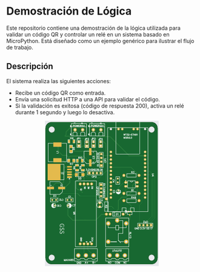 # Demostración de Lógica

Este repositorio contiene una demostración de la lógica utilizada para validar un código QR y controlar un relé en un sistema basado en MicroPython. Está diseñado como un ejemplo genérico para ilustrar el flujo de trabajo.

## Descripción
El sistema realiza las siguientes acciones:
- Recibe un código QR como entrada.
- Envía una solicitud HTTP a una API para validar el código.
- Si la validación es exitosa (código de respuesta 200), activa un relé durante 1 segundo y luego lo desactiva.

<div style="text-align: center;">
    <img src="1-channel-top.PNG" alt="Diagrama del canal único" width="300"/>
</div>
